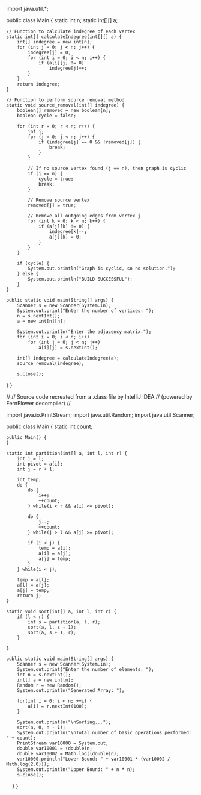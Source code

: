import java.util.*;

public class Main {
    static int n;
    static int[][] a;

    // Function to calculate indegree of each vertex
    static int[] calculateIndegree(int[][] a) {
        int[] indegree = new int[n];
        for (int j = 0; j < n; j++) {
            indegree[j] = 0;
            for (int i = 0; i < n; i++) {
                if (a[i][j] != 0)
                    indegree[j]++;
            }
        }
        return indegree;
    }

    // Function to perform source removal method
    static void source_removal(int[] indegree) {
        boolean[] removed = new boolean[n];
        boolean cycle = false;

        for (int r = 0; r < n; r++) {
            int j;
            for (j = 0; j < n; j++) {
                if (indegree[j] == 0 && !removed[j]) {
                    break;
                }
            }

            // If no source vertex found (j == n), then graph is cyclic
            if (j == n) {
                cycle = true;
                break;
            }

            // Remove source vertex
            removed[j] = true;

            // Remove all outgoing edges from vertex j
            for (int k = 0; k < n; k++) {
                if (a[j][k] != 0) {
                    indegree[k]--;
                    a[j][k] = 0;
                }
            }
        }

        if (cycle) {
            System.out.println("Graph is cyclic, so no solution.");
        } else {
            System.out.println("BUILD SUCCESSFUL");
        }
    }

    public static void main(String[] args) {
        Scanner s = new Scanner(System.in);
        System.out.print("Enter the number of vertices: ");
        n = s.nextInt();
        a = new int[n][n];

        System.out.println("Enter the adjacency matrix:");
        for (int i = 0; i < n; i++)
            for (int j = 0; j < n; j++)
                a[i][j] = s.nextInt();

        int[] indegree = calculateIndegree(a);
        source_removal(indegree);

        s.close();
}
}

//
// Source code recreated from a .class file by IntelliJ IDEA
// (powered by FernFlower decompiler)
//

import java.io.PrintStream;
import java.util.Random;
import java.util.Scanner;

public class Main {
    static int count;

    public Main() {
    }

    static int partition(int[] a, int l, int r) {
        int i = l;
        int pivot = a[i];
        int j = r + 1;

        int temp;
        do {
            do {
                i++;
                ++count;
            } while(i < r && a[i] <= pivot);

            do {
                j--;
                ++count;
            } while(j > l && a[j] >= pivot);

            if (i < j) {
                temp = a[i];
                a[i] = a[j];
                a[j] = temp;
            }
        } while(i < j);

        temp = a[l];
        a[l] = a[j];
        a[j] = temp;
        return j;
    }

    static void sort(int[] a, int l, int r) {
        if (l < r) {
            int s = partition(a, l, r);
            sort(a, l, s - 1);
            sort(a, s + 1, r);
        }

    }

    public static void main(String[] args) {
        Scanner s = new Scanner(System.in);
        System.out.print("Enter the number of elements: ");
        int n = s.nextInt();
        int[] a = new int[n];
        Random r = new Random();
        System.out.println("Generated Array: ");

        for(int i = 0; i < n; ++i) {
            a[i] = r.nextInt(100);
        }

        System.out.println("\nSorting...");
        sort(a, 0, n - 1);
        System.out.println("\nTotal number of basic operations performed: " + count);
        PrintStream var10000 = System.out;
        double var10001 = (double)n;
        double var10002 = Math.log((double)n);
        var10000.println("Lower Bound: " + var10001 * (var10002 / Math.log(2.0)));
        System.out.println("Upper Bound: " + n * n);
        s.close();
    }
}
